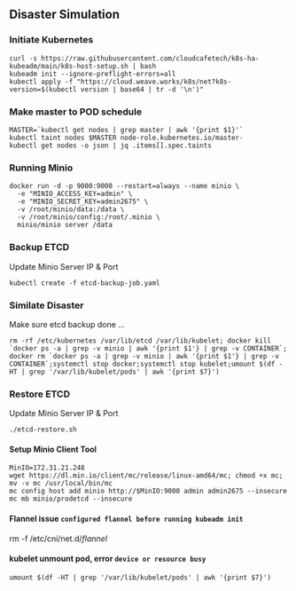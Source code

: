 ## Disaster Simulation


### Initiate Kubernetes

```
curl -s https://raw.githubusercontent.com/cloudcafetech/k8s-ha-kubeadm/main/k8s-host-setup.sh | bash
kubeadm init --ignore-preflight-errors=all 
kubectl apply -f "https://cloud.weave.works/k8s/net?k8s-version=$(kubectl version | base64 | tr -d '\n')"
```

### Make master to POD schedule

```
MASTER=`kubectl get nodes | grep master | awk '{print $1}'`
kubectl taint nodes $MASTER node-role.kubernetes.io/master-
kubectl get nodes -o json | jq .items[].spec.taints
```

### Running Minio

```
docker run -d -p 9000:9000 --restart=always --name minio \
  -e "MINIO_ACCESS_KEY=admin" \
  -e "MINIO_SECRET_KEY=admin2675" \
  -v /root/minio/data:/data \
  -v /root/minio/config:/root/.minio \
  minio/minio server /data
  ```
  
### Backup ETCD 

Update Minio Server IP & Port

```kubectl create -f etcd-backup-job.yaml```

### Similate Disaster

Make sure etcd backup done ...

```rm -rf /etc/kubernetes /var/lib/etcd /var/lib/kubelet; docker kill `docker ps -a | grep -v minio | awk '{print $1'} | grep -v CONTAINER`; docker rm `docker ps -a | grep -v minio | awk '{print $1'} | grep -v CONTAINER`;systemctl stop docker;systemctl stop kubelet;umount $(df -HT | grep '/var/lib/kubelet/pods' | awk '{print $7}')```


### Restore ETCD

Update Minio Server IP & Port

```./etcd-restore.sh```

#### Setup Minio Client Tool

```
MinIO=172.31.21.248
wget https://dl.min.io/client/mc/release/linux-amd64/mc; chmod +x mc; mv -v mc /usr/local/bin/mc
mc config host add minio http://$MinIO:9000 admin admin2675 --insecure
mc mb minio/prodetcd --insecure
```

#### Flannel issue ```configured flannel before running kubeadm init```

rm -f /etc/cni/net.d/*flannel*

#### kubelet unmount pod, error ```device or resource busy```

```umount $(df -HT | grep '/var/lib/kubelet/pods' | awk '{print $7}')```

